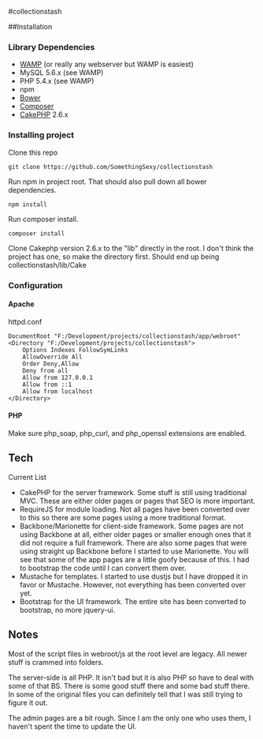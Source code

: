 #collectionstash


##Installation

### Library Dependencies
* [WAMP](http://www.wampserver.com/en/) (or really any webserver but WAMP is easiest)
* MySQL 5.6.x (see WAMP)
* PHP 5.4.x (see WAMP)
* npm
* [Bower](http://bower.io/)
* [Composer](https://getcomposer.org/doc/00-intro.md) 
* [CakePHP](http://book.cakephp.org/2.0/en/index.html) 2.6.x 

### Installing project

Clone this repo

    git clone https://github.com/SomethingSexy/collectionstash

Run npm in project root.  That should also pull down all bower dependencies.
    
    npm install

Run composer install.
    
    composer install

Clone Cakephp version 2.6.x to the "lib" directly in the root.  I don't think the project has one, so make the directory first.  Should end up being collectionstash/lib/Cake

### Configuration
#### Apache

httpd.conf

    DocumentRoot "F:/Development/projects/collectionstash/app/webroot"
    <Directory "F:/Development/projects/collectionstash">
        Options Indexes FollowSymLinks
        AllowOverride All
        Order Deny,Allow
        Deny from all
        Allow from 127.0.0.1
        Allow from ::1
        Allow from localhost
    </Directory>

#### PHP
Make sure php_soap, php_curl, and php_openssl extensions are enabled.

## Tech
Current List
* CakePHP for the server framework.  Some stuff is still using traditional MVC.  These are either older pages or pages that SEO is more important.
* RequireJS for module loading.  Not all pages have been converted over to this so there are some pages using a more traditional format.
* Backbone/Marionette for client-side framework.   Some pages are not using Backbone at all, either older pages or smaller enough ones that it did not require a full framework.  There are also some pages that were using straight up Backbone before I started to use Marionette.  You will see that some of the app pages are a little goofy because of this.  I had to bootstrap the code until I can convert them over.
* Mustache for templates.  I started to use dustjs but I have dropped it in favor or Mustache.  However, not everything has been converted over yet.
* Bootstrap for the UI framework.  The entire site has been converted to bootstrap, no more jquery-ui.

## Notes
Most of the script files in webroot/js at the root level are legacy.  All newer stuff is crammed into folders.

The server-side is all PHP.  It isn't bad but it is also PHP so have to deal with some of that BS.  There is some good stuff there and some bad stuff there.  In some of the original files you can definitely tell that I was still trying to figure it out.

The admin pages are a bit rough.  Since I am the only one who uses them, I haven't spent the time to update the UI.
